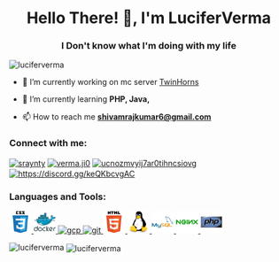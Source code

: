 <h1 align="center">Hello There! 👋, I'm LuciferVerma</h1>
<h3 align="center">I Don't know what I'm doing with my life</h3>

<p align="left"> <img src="https://komarev.com/ghpvc/?username=luciferverma&label=Profile%20views&color=0e75b6&style=flat" alt="luciferverma" /> </p>

- 🔭 I’m currently working on mc server [TwinHorns](https://discord.gg/keQKbcvgAC)

- 🌱 I’m currently learning **PHP, Java,**

- 📫 How to reach me **shivamrajkumar6@gmail.com**

<h3 align="left">Connect with me:</h3>
<p align="left">
<a href="https://twitter.com/sraynty" target="blank"><img align="center" src="https://raw.githubusercontent.com/rahuldkjain/github-profile-readme-generator/master/src/images/icons/Social/twitter.svg" alt="sraynty" height="30" width="40" /></a>
<a href="https://instagram.com/verma.ji0" target="blank"><img align="center" src="https://raw.githubusercontent.com/rahuldkjain/github-profile-readme-generator/master/src/images/icons/Social/instagram.svg" alt="verma.ji0" height="30" width="40" /></a>
<a href="https://www.youtube.com/c/ucnozmvyij7ar0tihncsiovg" target="blank"><img align="center" src="https://raw.githubusercontent.com/rahuldkjain/github-profile-readme-generator/master/src/images/icons/Social/youtube.svg" alt="ucnozmvyij7ar0tihncsiovg" height="30" width="40" /></a>
<a href="https://discord.gg/https://discord.gg/keQKbcvgAC" target="blank"><img align="center" src="https://raw.githubusercontent.com/rahuldkjain/github-profile-readme-generator/master/src/images/icons/Social/discord.svg" alt="https://discord.gg/keQKbcvgAC" height="30" width="40" /></a>
</p>

<h3 align="left">Languages and Tools:</h3>
<p align="left"> <a href="https://www.w3schools.com/css/" target="_blank" rel="noreferrer"> <img src="https://raw.githubusercontent.com/devicons/devicon/master/icons/css3/css3-original-wordmark.svg" alt="css3" width="40" height="40"/> </a> <a href="https://www.docker.com/" target="_blank" rel="noreferrer"> <img src="https://raw.githubusercontent.com/devicons/devicon/master/icons/docker/docker-original-wordmark.svg" alt="docker" width="40" height="40"/> </a> <a href="https://cloud.google.com" target="_blank" rel="noreferrer"> <img src="https://www.vectorlogo.zone/logos/google_cloud/google_cloud-icon.svg" alt="gcp" width="40" height="40"/> </a> <a href="https://git-scm.com/" target="_blank" rel="noreferrer"> <img src="https://www.vectorlogo.zone/logos/git-scm/git-scm-icon.svg" alt="git" width="40" height="40"/> </a> <a href="https://www.w3.org/html/" target="_blank" rel="noreferrer"> <img src="https://raw.githubusercontent.com/devicons/devicon/master/icons/html5/html5-original-wordmark.svg" alt="html5" width="40" height="40"/> </a> <a href="https://www.linux.org/" target="_blank" rel="noreferrer"> <img src="https://raw.githubusercontent.com/devicons/devicon/master/icons/linux/linux-original.svg" alt="linux" width="40" height="40"/> </a> <a href="https://www.mysql.com/" target="_blank" rel="noreferrer"> <img src="https://raw.githubusercontent.com/devicons/devicon/master/icons/mysql/mysql-original-wordmark.svg" alt="mysql" width="40" height="40"/> </a> <a href="https://www.nginx.com" target="_blank" rel="noreferrer"> <img src="https://raw.githubusercontent.com/devicons/devicon/master/icons/nginx/nginx-original.svg" alt="nginx" width="40" height="40"/> </a> <a href="https://www.php.net" target="_blank" rel="noreferrer"> <img src="https://raw.githubusercontent.com/devicons/devicon/master/icons/php/php-original.svg" alt="php" width="40" height="40"/> </a> </p>

<p><img align="left" src="https://github-readme-stats.vercel.app/api/top-langs?username=luciferverma&show_icons=true&locale=en&layout=compact" alt="luciferverma" /></p>

<p>&nbsp;<img align="center" src="https://github-readme-stats.vercel.app/api?username=luciferverma&show_icons=true&locale=en" alt="luciferverma" /></p>

